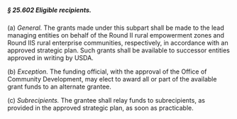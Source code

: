 ##### § 25.602 Eligible recipients. #####

(a) *General.* The grants made under this subpart shall be made to the lead managing entities on behalf of the Round II rural empowerment zones and Round IIS rural enterprise communities, respectively, in accordance with an approved strategic plan. Such grants shall be available to successor entities approved in writing by USDA.

(b) *Exception.* The funding official, with the approval of the Office of Community Development, may elect to award all or part of the available grant funds to an alternate grantee.

(c) *Subrecipients.* The grantee shall relay funds to subrecipients, as provided in the approved strategic plan, as soon as practicable.